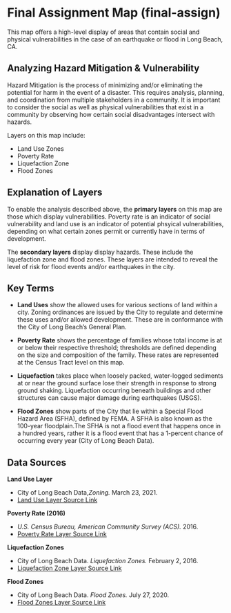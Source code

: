# Final Assignment Map (final-assign)
This map offers a high-level display of areas that contain social and physical vulnerabilities in the case of an earthquake or flood in Long Beach, CA.

## Analyzing Hazard Mitigation & Vulnerability 
Hazard Mitigation is the process of minimizing and/or eliminating the potential for harm in the event of a disaster. This requires analysis, planning, and coordination from multiple stakeholders in a community. It is important to consider the social as well as physical vulnerabilities that exist in a community by observing how certain social disadvantages intersect with hazards. 

Layers on this map include: 
* Land Use Zones
* Poverty Rate
* Liquefaction Zone
* Flood Zones 

## Explanation of Layers 
To enable the analysis described above, the **primary layers** on this map are those which display vulnerabilities. Poverty rate is an indicator of social vulnerability and land use is an indicator of potential phsyical vulnerabilities, depending on what certain zones permit or currently have in terms of development.  

The **secondary layers** display display hazards. These include the liquefaction zone and flood zones. These layers are intended to reveal the level of risk for flood events and/or earthquakes in the city.

## Key Terms 

* **Land Uses** show the allowed uses for various sections of land within a city. Zoning ordinances are issued by the City to regulate and determine these uses and/or allowed development. These are in conformance with the City of Long Beach’s General Plan.

* **Poverty Rate** shows the percentage of families whose total income is at or below their respective threshold; thresholds are defined depending on the size and composition of the family. These rates are represented at the Census Tract level on this map.

* **Liquefaction** takes place when loosely packed, water-logged sediments at or near the ground surface lose their strength in response to strong ground shaking. Liquefaction occurring beneath buildings and other structures can cause major damage during earthquakes (USGS).

* **Flood Zones** show parts of the City that lie within a Special Flood Hazard Area (SFHA), defined by FEMA. A SFHA is also known as the 100-year floodplain.The SFHA is not a flood event that happens once in a hundred years, rather it is a flood event that has a 1-percent chance of occurring every year (City of Long Beach Data). 

## Data Sources

**Land Use Layer**
* City of Long Beach Data,_Zoning._ March 23, 2021. 
* [Land Use Layer Source Link](https://datalb.longbeach.gov/datasets/429114cf9e314736b41703c117a4614e_0?page=13 "Land Use Layer Source Link")

**Poverty Rate (2016)**
* _U.S. Census Bureau, American Community Survey (ACS)._ 2016.
* [Poverty Rate Layer Source Link](https://datalb.longbeach.gov/datasets/0cb553417e514b5d87d391ec3b751e2f_0 "Poverty Rate Source Link")

**Liquefaction Zones**
* City of Long Beach Data. _Liquefaction Zones._ February 2, 2016. 
* [Liquefaction Zone Layer Source Link](https://geohub.lacity.org/datasets/4842ad85584c430481246852280257c2_9 "Liquefaction Zone Layer Source Link")

**Flood Zones** 
* City of Long Beach Data. _Flood Zones._ July 27, 2020. 
* [Flood Zones Layer Source Link](https://datalb.longbeach.gov/datasets/3aff2dbcf9bc43ba97a3bf5aa90d82ae_7 "Flood Zones Layer Source Link")


